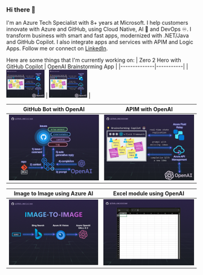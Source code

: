 ### Hi there 👋

I'm an Azure Tech Specialist with 8+ years at Microsoft. I help customers innovate with Azure and GitHub, using Cloud Native, AI 🧠 and DevOps ♾️. I transform business with smart and fast apps, modernized with .NET/Java and GitHub Copilot. I also integrate apps and services with APIM and Logic Apps.
Follow me or connect on [LinkedIn](https://www.linkedin.com/in/vieira/).

Here are some things that I'm currently working on:
| Zero 2 Hero with GitHub Copilot   | OpenAI Brainstorming App     |
|--------------|-----------|
| [<img width="20%" src="https://github.com/vieiraae/OpenAIBrainstorming/raw/main/brainstorming-copilot.gif">](https://github.com/Azure-Samples/zero2hero) | [<img width="20%" src="https://github.com/vieiraae/OpenAIBrainstorming/raw/main/brainstorming-copilot.gif">](https://github.com/vieiraae/OpenAIBrainstorming) |

| GitHub Bot with OpenAI   | APIM with OpenAI |
|--------------|-----------|
| [<img width="390" src="https://github.com/vieiraae/github-with-openai/raw/main/flow.gif">](https://github.com/vieiraae/github-with-openai) | [<img width="390" src="https://github.com/vieiraae/OpenAIBrainstorming/raw/main/brainstorming-copilot.gif">](https://github.com/vieiraae/OpenAIBrainstorming) |

| Image to Image using Azure AI | Excel module using OpenAI |
|--------------|-----------|
| [<img width="390" src="https://github.com/vieiraae/image-to-image/raw/main/image-to-image.gif">](https://github.com/vieiraae/image-to-image) | [<img width="390" src="https://github.com/vieiraae/Excel-with-OpenAI/raw/main/images/Excel-with-OpenAI.gif">](https://github.com/vieiraae/Excel-with-OpenAI) |


<!--
**vieiraae/vieiraae** is a ✨ _special_ ✨ repository because its `README.md` (this file) appears on your GitHub profile.

Here are some ideas to get you started:

- 🔭 I’m currently working on ...
- 🌱 I’m currently learning ...
- 👯 I’m looking to collaborate on ...
- 🤔 I’m looking for help with ...
- 💬 Ask me about ...
- 📫 How to reach me: ...
- 😄 Pronouns: ...
- ⚡ Fun fact: ...
-->
